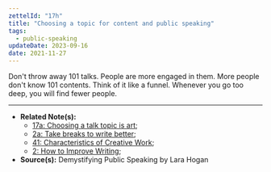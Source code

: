 ```yaml
---
zettelId: "17h"
title: "Choosing a topic for content and public speaking"
tags:
  - public-speaking
updateDate: 2023-09-16
date: 2021-11-27
---
```


Don't throw away 101 talks. People are more engaged in them. More people don't know 101 contents. Think of it like a funnel. Whenever you go too deep, you will find fewer people.

---

- **Related Note(s):**
  - [17a: Choosing a talk topic is art](/notes/17a/);
  - [2a: Take breaks to write better](/notes/2a/);
  - [41: Characteristics of Creative Work](/notes/41/);
  - [2: How to Improve Writing](/notes/2/);
- **Source(s):**  Demystifying Public Speaking by Lara Hogan
